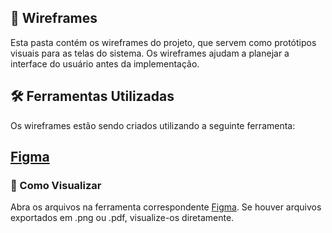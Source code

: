 ## 📐 Wireframes
Esta pasta contém os wireframes do projeto, que servem como protótipos visuais para as telas do sistema. Os wireframes ajudam a planejar a interface do usuário antes da implementação.

## 🛠️ Ferramentas Utilizadas
Os wireframes estão sendo criados utilizando a seguinte ferramenta:

## [Figma](https://www.figma.com/design/uYwHi7ngPUnYge16BvIlr7/Projeto-ES2025.1)
### 📜 Como Visualizar  
Abra os arquivos na ferramenta correspondente [Figma](https://www.figma.com/design/uYwHi7ngPUnYge16BvIlr7/Projeto-ES2025.1?node-id=43-73&t=JSypeeMko1XVNeSD-0).
Se houver arquivos exportados em .png ou .pdf, visualize-os diretamente.